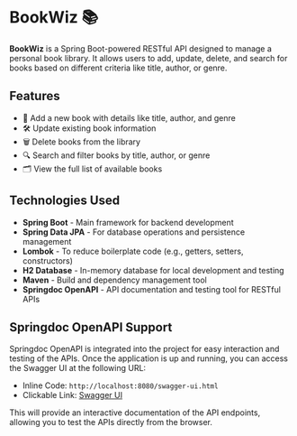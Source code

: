 # BookWiz 📚

**BookWiz** is a Spring Boot-powered RESTful API designed to manage a personal book library.
It allows users to add, update, delete, and search for books based on different criteria like title, author, or genre.

## Features

- 📖 Add a new book with details like title, author, and genre
- 🛠️ Update existing book information
- 🗑️ Delete books from the library
- 🔍 Search and filter books by title, author, or genre
- 🗂️ View the full list of available books

## Technologies Used

- **Spring Boot** - Main framework for backend development
- **Spring Data JPA** - For database operations and persistence management
- **Lombok** - To reduce boilerplate code (e.g., getters, setters, constructors)
- **H2 Database** - In-memory database for local development and testing
- **Maven** - Build and dependency management tool
- **Springdoc OpenAPI** - API documentation and testing tool for RESTful APIs

## Springdoc OpenAPI Support

Springdoc OpenAPI is integrated into the project for easy interaction and testing of the APIs. Once the application is up and running, you can access the Swagger UI at the following URL:

- Inline Code: `http://localhost:8080/swagger-ui.html`
- Clickable Link: [Swagger UI](http://localhost:8080/swagger-ui.html)

This will provide an interactive documentation of the API endpoints, allowing you to test the APIs directly from the browser.
